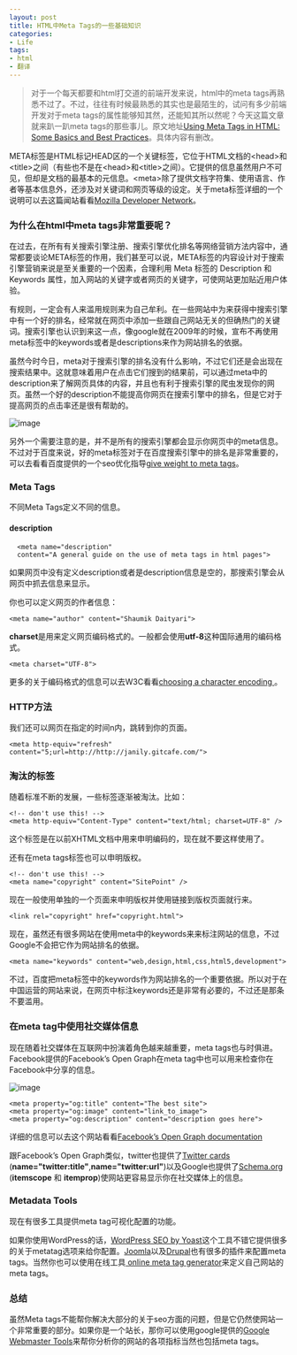 ```yaml
---
layout: post
title: HTML中Meta Tags的一些基础知识
categories:
- Life
tags:
- html
- 翻译
---
```


> 对于一个每天都要和html打交道的前端开发来说，html中的meta tags再熟悉不过了。不过，往往有时候最熟悉的其实也是最陌生的，试问有多少前端开发对于meta tags的属性能够知其然，还能知其所以然呢？今天这篇文章就来趴一趴meta tags的那些事儿。原文地址[Using Meta Tags in HTML: Some Basics and Best Practices](http://www.sitepoint.com/meta-tags-html-basics-best-practices)。具体内容有删改。

META标签是HTML标记HEAD区的一个关键标签，它位于HTML文档的&lt;head&gt;和&lt;title&gt;之间（有些也不是在&lt;head&gt;和&lt;title&gt;之间）。它提供的信息虽然用户不可见，但却是文档的最基本的元信息。&lt;meta&gt;除了提供文档字符集、使用语言、作者等基本信息外，还涉及对关键词和网页等级的设定。关于meta标签详细的一个说明可以去这篇闻站看看[Mozilla Developer Network](https://developer.mozilla.org/en-US/docs/Web/HTML/Element/meta)。

### 为什么在html中meta tags非常重要呢？

在过去，在所有有关搜索引擎注册、搜索引擎优化排名等网络营销方法内容中，通常都要谈论META标签的作用，我们甚至可以说，META标签的内容设计对于搜索引擎营销来说是至关重要的一个因素，合理利用 Meta 标签的 Description 和Keywords 属性，加入网站的关键字或者网页的关键字，可使网站更加贴近用户体验。

有规则，一定会有人来滥用规则来为自己牟利。在一些网站中为来获得中搜索引擎中有一个好的排名，经常就在网页中添加一些跟自己网站无关的但确热门的关键词。搜索引擎也认识到来这一点，像google就在2009年的时候，宣布不再使用meta标签中的keywords或者是descriptions来作为网站排名的依据。

虽然今时今日，meta对于搜索引擎的排名没有什么影响，不过它们还是会出现在搜索结果中。这就意味着用户在点击它们搜到的结果前，可以通过meta中的description来了解网页具体的内容，并且也有利于搜索引擎的爬虫发现你的网页。虽然一个好的description不能提高你网页在搜索引擎中的排名，但是它对于提高网页的点击率还是很有帮助的。

![image](http://dab1nmslvvntp.cloudfront.net/wp-content/uploads/2014/03/1394318486meta-desc.png)

另外一个需要注意的是，并不是所有的搜索引擎都会显示你网页中的meta信息。不过对于百度来说，好的meta标签对于在百度搜索引擎中的排名是非常重要的，可以去看看百度提供的一个seo优化指导[give weight to meta tags](http://www.codethat.co.uk/blog/search/baidu-seo-guide)。

### Meta Tags

不同Meta Tags定义不同的信息。

#### description

	  <meta name="description"
      content="A general guide on the use of meta tags in html pages">
      
如果网页中没有定义description或者是description信息是空的，那搜索引擎会从网页中抓去信息来显示。

你也可以定义网页的作者信息：

	<meta name="author" content="Shaumik Daityari">
	
**charset**是用来定义网页编码格式的。一般都会使用**utf-8**这种国际通用的编码格式。

	<meta charset="UTF-8">
	
更多的关于编码格式的信息可以去W3C看看[choosing a character encoding ](https://www.w3.org/International/questions/qa-choosing-encodings)。

### HTTP方法

我们还可以网页在指定的时间n内，跳转到你的页面。

	<meta http-equiv="refresh" content="5;url=http://http://janily.gitcafe.com/">
	
### 淘汰的标签

随着标准不断的发展，一些标签逐渐被淘汰。比如：

	<!-- don't use this! -->
	<meta http-equiv="Content-Type" content="text/html; charset=UTF-8" />
	
这个标签是在以前XHTML文档中用来申明编码的，现在就不要这样使用了。

还有在meta tags标签也可以申明版权。

	<!-- don't use this! -->
	<meta name="copyright" content="SitePoint" />
	
现在一般使用单独的一个页面来申明版权并使用链接到版权页面就行来。

	<link rel="copyright" href="copyright.html">

现在，虽然还有很多网站在使用meta中的keywords来来标注网站的信息，不过Google不会把它作为网站排名的依据。

	<meta name="keywords" content="web,design,html,css,html5,development">

不过，百度把meta标签中的keywords作为网站排名的一个重要依据。所以对于在中国运营的网站来说，在网页中标注keywords还是非常有必要的，不过还是那条不要滥用。

### 在meta tag中使用社交媒体信息

现在随着社交媒体在互联网中扮演着角色越来越重要，meta tags也与时俱进。Facebook提供的Facebook’s Open Graph在meta tag中也可以用来检查你在Facebook中分享的信息。

![image](http://dab1nmslvvntp.cloudfront.net/wp-content/uploads/2014/03/1394318488meta-facebook.png)

	<meta property="og:title" content="The best site">
	<meta property="og:image" content="link_to_image">
	<meta property="og:description" content="description goes here">
	
详细的信息可以去这个网站看看[Facebook’s Open Graph documentation](https://developers.facebook.com/docs/opengraph)

跟Facebook’s Open Graph类似，twitter也提供了[Twitter cards](https://dev.twitter.com/docs/cards) (**name="twitter:title"**,**name="twitter:url"**)以及Google也提供了[Schema.org](http://schema.org/) (**itemscope** 和 **itemprop**)使网站更容易显示你在社交媒体上的信息。

### Metadata Tools

现在有很多工具提供meta tag可视化配置的功能。

如果你使用WordPress的话，[WordPress SEO by Yoast](http://wordpress.org/plugins/wordpress-seo/)这个工具不错它提供很多的关于metatag选项来给你配置。[Joomla](http://extensions.joomla.org/extensions/site-management/seo-a-metadata/meta-data)以及[Drupal](https://drupal.org/project/project_module?text=meta)也有很多的插件来配置meta tags。当然你也可以使用在线工具[ online meta tag generator](http://www.scrubtheweb.com/abs/builder.html)来定义自己网站的meta tags。

### 总结

虽然Meta tags不能帮你解决大部分的关于seo方面的问题，但是它仍然使网站一个非常重要的部分。如果你是一个站长，那你可以使用google提供的[Google Webmaster Tools](http://www.google.com/webmasters/tools/)来帮你分析你的网站的各项指标当然也包括meta tags。
